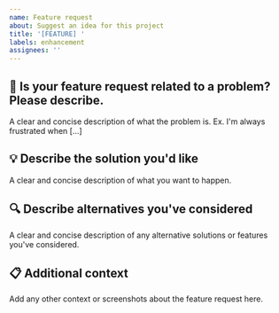 ```yaml
---
name: Feature request
about: Suggest an idea for this project
title: '[FEATURE] '
labels: enhancement
assignees: ''
---
```


## 🚀 Is your feature request related to a problem? Please describe.
A clear and concise description of what the problem is. Ex. I'm always frustrated when [...]

## 💡 Describe the solution you'd like
A clear and concise description of what you want to happen.

## 🔍 Describe alternatives you've considered
A clear and concise description of any alternative solutions or features you've considered.

## 📋 Additional context
Add any other context or screenshots about the feature request here.